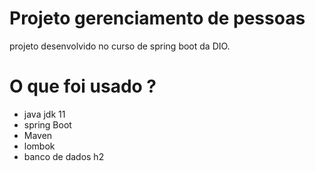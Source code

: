 # Projeto  gerenciamento de pessoas

projeto desenvolvido no curso de spring boot da DIO.


# O que foi usado ?

 - java jdk 11 
 - spring Boot
 -  Maven 
 -  lombok 
 - banco de dados h2
